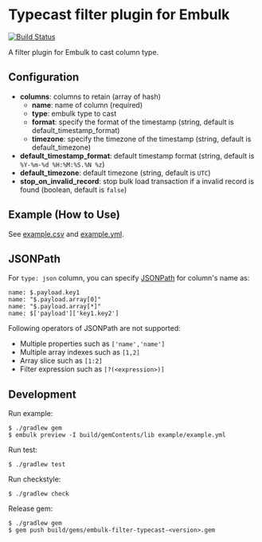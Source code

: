 # Typecast filter plugin for Embulk

[![Build Status](https://secure.travis-ci.org/sonots/embulk-filter-typecast.png?branch=master)](http://travis-ci.org/sonots/embulk-filter-typecast)

A filter plugin for Embulk to cast column type.

## Configuration

- **columns**: columns to retain (array of hash)
  - **name**: name of column (required)
  - **type**: embulk type to cast
  - **format**: specify the format of the timestamp (string, default is default_timestamp_format)
  - **timezone**: specify the timezone of the timestamp (string, default is default_timezone)
- **default_timestamp_format**: default timestamp format (string, default is `%Y-%m-%d %H:%M:%S.%N %z`)
- **default_timezone**: default timezone (string, default is `UTC`)
- **stop_on_invalid_record**: stop bulk load transaction if a invalid record is found (boolean, default is `false`)

## Example (How to Use)

See [example.csv](./example/example.csv) and [example.yml](./example/from_string.yml).

## JSONPath

For `type: json` column, you can specify [JSONPath](http://goessner.net/articles/JsonPath/) for column's name as:

```
name: $.payload.key1
name: "$.payload.array[0]"
name: "$.payload.array[*]"
name: $['payload']['key1.key2']
```


Following operators of JSONPath are not supported:

* Multiple properties such as `['name','name']`
* Multiple array indexes such as `[1,2]`
* Array slice such as `[1:2]`
* Filter expression such as `[?(<expression>)]`

## Development

Run example:

```
$ ./gradlew gem
$ embulk preview -I build/gemContents/lib example/example.yml
```

Run test:

```
$ ./gradlew test
```

Run checkstyle:

```
$ ./gradlew check
```

Release gem:

```
$ ./gradlew gem
$ gem push build/gems/embulk-filter-typecast-<version>.gem
```
